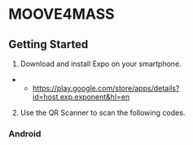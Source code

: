 # MOOVE4MASS

## Getting Started

1. Download and install Expo on your smartphone.
- - https://play.google.com/store/apps/details?id=host.exp.exponent&hl=en
2. Use the QR Scanner to scan the following codes.

### Android
